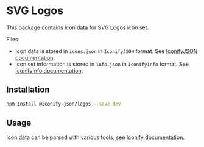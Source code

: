 # SVG Logos

This package contains icon data for SVG Logos icon set.

Files:

-   Icon data is stored in `icons.json` in `IconifyJSON` format. See [IconifyJSON documentation](https://docs.iconify.design/types/iconify-json.html).
-   Icon set information is stored in `info.json` in `IconifyInfo` format. See [IconifyInfo documentation](https://docs.iconify.design/types/iconify-info.html).

## Installation

```bash
npm install @iconify-json/logos --save-dev
```

## Usage

Icon data can be parsed with various tools, see [Iconify documentation](https://docs.iconify.design/icons/json.html).
